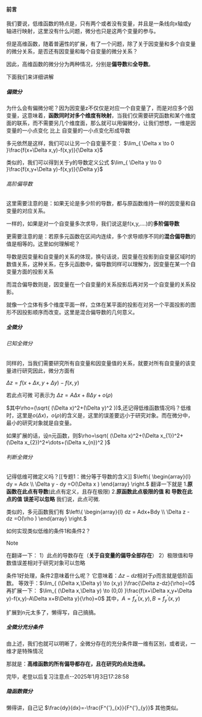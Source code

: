 #### 前言
我们要说，低维函数的特点是，只有两个或者没有变量，并且是一条线向x轴或y轴进行映射，这里没有什么问题，微分也只是这两个变量的参与。

但是高维函数，随着普遍性的扩展，有了一个问题，除了关于因变量和多个自变量的微分关系，是否还有因变量和每个自变量的微分关系？

因此，高维函数的微分分为两种情况，分别是**偏导数**和**全导数**。

下面我们来详细讲解


##### 偏微分

为什么会有偏微分呢？因为因变量z不仅仅是对应一个自变量了，而是对应多个因变量，这意味着，**函数同时对多个维度有映射**，当我们仅需要研究函数和某个维度面的联系，而不需要另几个维度面，那么就可以用偏微分，让我们想想，一维是因变量的一小点变化 比上 自变量的一小点变化形成导数

多元依然是这样，我们可以让另一个自变量不变：
$\lim_{ \Delta x \to 0 }\frac{f(x+\Delta x,y)-f(x,y)}{\Delta x}$

类似的，我们可以得到关于y的导数定义公式
$\lim_{ \Delta y \to 0 }\frac{f(x,y+\Delta y)-f(x,y)}{\Delta y}$


###### 高阶偏导数

这里需要注意的是：如果无论是多少阶的导数，都与原函数维持一样的因变量和自变量的对应关系。

一样的，如果是对一个自变量多次求导，我们说这是f(x,y,....)的**多阶偏导数**

更需要注意的是：若原多元函数在区间内连续，多个求导顺序不同的**混合偏导数**的值是相等的。这里如何理解呢？

导数是因变量和自变量的关系的体现，换句话说，因变量在投影到自变量区域时的数值关系，这种关系，在多元函数中，偏导数同样可以理解为，因变量在某一个自变量方面的投影关系

而混合偏导数则是，因变量在一个自变量的关系投影后再对另一个自变量的关系投影。

就像一个立体有多个维度平面一样，立体在某平面的投影在对另一个平面投影的图形不因投影顺序而改变。这里是混合偏导数的几何意义。

##### 全微分

###### 已知全微分

同样的，当我们需要研究所有自变量和因变量值的关系，就要对所有自变量的该变量进行研究因此，微分方面有

$\Delta z=f(x+\Delta x,y+\Delta y)-f(x,y)$

若此点可微
可表示为
$\Delta z=A\Delta x+B\Delta y+o(\rho)$

$其中\rho=(\sqrt{ (\Delta x)^2+(\Delta y)^2 })$,还记得低维函数情况吗？低维时，这里是$o(\Delta x)$，$o(\rho)$的含义是，这里的误差要远小于研究对象。而在微分中，最小的研究对象就是自变量。

如果扩展的话，设n元函数，则$\rho=\sqrt{ (\Delta x)^2+(\Delta x_{1})^2+(\Delta x_{2})^2+\dots+(\Delta x_{n})^2 }$

###### 判断全微分

记得低维可微定义吗？[[专题1：微分等于导数的含义]]
$\left\{ \begin{array}{l} dy = Adx \\ \Delta y - dy =O(\Delta x ) \end{array} \right.$
翻译一下就是
1.**原函数在此点有导数**(此点有定义，且存在极限)
2.**原函数此点极限的值 和 导数在此点的值 误差可以忽略**
我们说，此点可微.


类似的，多元函数我们有
$\left\{ \begin{array}{l} dz = Adx+Bdy \\ \Delta z - dz =O(\rho ) \end{array} \right.$

如何实现类似低维的条件1和条件2？

> [!NOTE]
> 在翻译一下：
> 1）此点的导数存在（**关于自变量的偏导全部存在**）
> 2）极限值和导数值误差相对于研究对象可以忽略

条件1好处理，条件2意味着什么呢？
它意味着：$\Delta z-dz$相对于$\rho$而言就是低阶函数。
等效于：$\lim_{ (\Delta x,\Delta y) \to (x,y) }\frac{\Delta z-dz}{\rho}=0$
再扩展一下：
$\lim_{ (\Delta x,\Delta y) \to (0,0) }\frac{f(x+\Delta x,y+\Delta y)-f(x,y)-A\Delta x+B\Delta y}{\rho}=0$
其中，$A=f^{'}_{x}(x,y),B=f^{'}_{y}(x,y)$

扩展到n元太多了，懒得写，自己搞搞。



##### 全微分充分条件

由上述，我们也就可以明晰了，全微分存在的充分条件跟一维有区别，或者说，一维才是特殊情况

那就是：**高维函数的所有偏导都存在，且在研究的点处连续。**

完毕，老登以后复习注意点--2025年1月3日17:28:58



##### 隐函数微分

懒得讲，自己记
$\frac{dy}{dx}=-\frac{F^{'}_{x}}{F^{'}_{y}}$
其他类似。